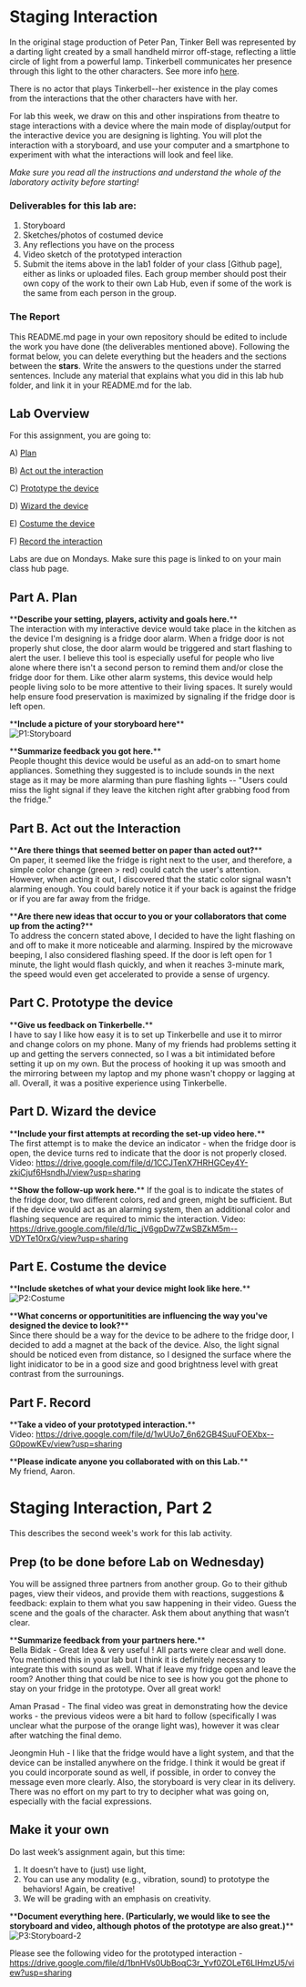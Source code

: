 

# Staging Interaction

In the original stage production of Peter Pan, Tinker Bell was represented by a darting light created by a small handheld mirror off-stage, reflecting a little circle of light from a powerful lamp. Tinkerbell communicates her presence through this light to the other characters. See more info [here](https://en.wikipedia.org/wiki/Tinker_Bell). 

There is no actor that plays Tinkerbell--her existence in the play comes from the interactions that the other characters have with her.

For lab this week, we draw on this and other inspirations from theatre to stage interactions with a device where the main mode of display/output for the interactive device you are designing is lighting. You will plot the interaction with a storyboard, and use your computer and a smartphone to experiment with what the interactions will look and feel like. 

_Make sure you read all the instructions and understand the whole of the laboratory activity before starting!_


### Deliverables for this lab are: 
1. Storyboard
1. Sketches/photos of costumed device
1. Any reflections you have on the process
1. Video sketch of the prototyped interaction
1. Submit the items above in the lab1 folder of your class [Github page], either as links or uploaded files. Each group member should post their own copy of the work to their own Lab Hub, even if some of the work is the same from each person in the group.

### The Report
This README.md page in your own repository should be edited to include the work you have done (the deliverables mentioned above). Following the format below, you can delete everything but the headers and the sections between the **stars**. Write the answers to the questions under the starred sentences. Include any material that explains what you did in this lab hub folder, and link it in your README.md for the lab.

## Lab Overview
For this assignment, you are going to:

A) [Plan](#part-a-plan) 

B) [Act out the interaction](#part-b-act-out-the-interaction) 

C) [Prototype the device](#part-c-prototype-the-device)

D) [Wizard the device](#part-d-wizard-the-device) 

E) [Costume the device](#part-e-costume-the-device)

F) [Record the interaction](#part-f-record)

Labs are due on Mondays. Make sure this page is linked to on your main class hub page.

## Part A. Plan 

\*\***Describe your setting, players, activity and goals here.**\*\* <br />
The interaction with my interactive device would take place in the kitchen as the device I'm designing is a fridge door alarm. When a fridge door is not properly shut close, the door alarm would be triggered and start flashing to alert the user. I believe this tool is especially useful for people who live alone where there isn't a second person to remind them and/or close the fridge door for them. Like other alarm systems, this device would help people living solo to be more attentive to their living spaces. It surely would help ensure food preservation is maximized by signaling if the fridge door is left open.

\*\***Include a picture of your storyboard here**\*\* <br />
![P1:Storyboard](./images/Storyboard.jpg)

\*\***Summarize feedback you got here.**\*\* <br />
People thought this device would be useful as an add-on to smart home appliances. Something they suggested is to include sounds in the next stage as it may be more alarming than pure flashing lights -- "Users could miss the light signal if they leave the kitchen right after grabbing food from the fridge."

## Part B. Act out the Interaction

\*\***Are there things that seemed better on paper than acted out?**\*\* <br />
On paper, it seemed like the fridge is right next to the user, and therefore, a simple color change (green > red) could catch the user's attention. However, when acting it out, I discovered that the static color signal wasn't alarming enough. You could barely notice it if your back is against the fridge or if you are far away from the fridge.

\*\***Are there new ideas that occur to you or your collaborators that come up from the acting?**\*\* <br />
To address the concern stated above, I decided to have the light flashing on and off to make it more noticeable and alarming. Inspired by the microwave beeping, I also considered flashing speed. If the door is left open for 1 minute, the light would flash quickly, and when it reaches 3-minute mark, the speed would even get accelerated to provide a sense of urgency.

## Part C. Prototype the device

\*\***Give us feedback on Tinkerbelle.**\*\* <br />
I have to say I like how easy it is to set up Tinkerbelle and use it to mirror and change colors on my phone. Many of my friends had problems setting it up and getting the servers connected, so I was a bit intimidated before setting it up on my own. But the process of hooking it up was smooth and the mirroring between my laptop and my phone wasn't choppy or lagging at all. Overall, it was a positive experience using Tinkerbelle.


## Part D. Wizard the device 

\*\***Include your first attempts at recording the set-up video here.**\*\* <br />
The first attempt is to make the device an indicator - when the fridge door is open, the device turns red to indicate that the door is not properly closed.
Video: https://drive.google.com/file/d/1CCJTenX7HRHGCey4Y-zkiCjuf6HsndhJ/view?usp=sharing

\*\***Show the follow-up work here.**\*\*
If the goal is to indicate the states of the fridge door, two different colors, red and green, might be sufficient. But if the device would act as an alarming system, then an additional color and flashing sequence are required to mimic the interaction. 
Video: https://drive.google.com/file/d/1ic_jV6gpDw7ZwSBZkM5m--VDYTe10rxG/view?usp=sharing

## Part E. Costume the device

\*\***Include sketches of what your device might look like here.**\*\* <br />
![P2:Costume](./images/Costume.jpg)

\*\***What concerns or opportunitities are influencing the way you've designed the device to look?**\*\* <br />
Since there should be a way for the device to be adhere to the fridge door, I decided to add a magnet at the back of the device. Also, the light signal should be noticed even from distance, so I designed the surface where the light inidicator to be in a good size and good brightness level with great contrast from the surrounings.

## Part F. Record

\*\***Take a video of your prototyped interaction.**\*\* <br />
Video: https://drive.google.com/file/d/1wUUo7_6n62GB4SuuFOEXbx--G0powKEv/view?usp=sharing

\*\***Please indicate anyone you collaborated with on this Lab.**\*\* <br />
My friend, Aaron. 


# Staging Interaction, Part 2 

This describes the second week's work for this lab activity.


## Prep (to be done before Lab on Wednesday)

You will be assigned three partners from another group. Go to their github pages, view their videos, and provide them with reactions, suggestions & feedback: explain to them what you saw happening in their video. Guess the scene and the goals of the character. Ask them about anything that wasn’t clear. 

\*\***Summarize feedback from your partners here.**\*\* <br />
Bella Bidak - Great Idea & very useful ! All parts were clear and well done. 
You mentioned this in your lab but I think it is definitely necessary to integrate this with sound as well. What if leave my fridge open and leave the room? Another thing that could be nice to see is how you got the phone to stay on your fridge in the prototype. 
Over all great work! <br />

Aman Prasad - The final video was great in demonstrating how the device works - the previous videos were a bit hard to follow (specifically I was unclear what the purpose of the orange light was), however it was clear after watching the final demo. <br />

Jeongmin Huh - I like that the fridge would have a light system, and that the device can be installed anywhere on the fridge. I think it would be great if you could incorporate sound as well, if possible, in order to convey the message even more clearly. Also, the storyboard is very clear in its delivery. There was no effort on my part to try to decipher what was going on, especially with the facial expressions. <br />

## Make it your own

Do last week’s assignment again, but this time: 
1) It doesn’t have to (just) use light, 
2) You can use any modality (e.g., vibration, sound) to prototype the behaviors! Again, be creative!
3) We will be grading with an emphasis on creativity. 

\*\***Document everything here. (Particularly, we would like to see the storyboard and video, although photos of the prototype are also great.)**\*\* <br />
![P3:Storyboard-2](./images/Storyboard-2.jpg)<br />

Please see the following video for the prototyped interaction - https://drive.google.com/file/d/1bnHVs0UbBoqC3r_Yvf0ZOLeT6LlHmzU5/view?usp=sharing

